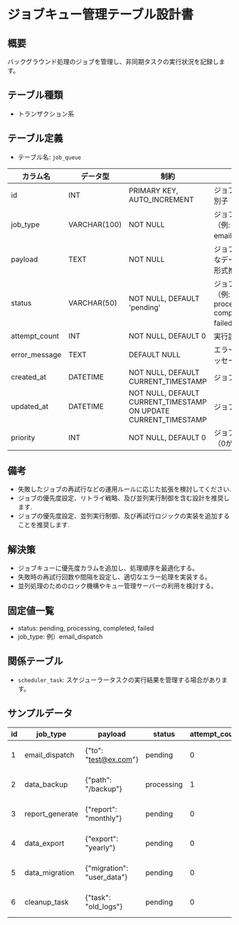 # ジョブキュー管理テーブル設計書

## 概要
バックグラウンド処理のジョブを管理し、非同期タスクの実行状況を記録します。

## テーブル種類
- トランザクション系

## テーブル定義
- テーブル名: `job_queue`

| カラム名       | データ型      | 制約                                      | 説明                                      |
|----------------|---------------|-------------------------------------------|-------------------------------------------|
| id             | INT           | PRIMARY KEY, AUTO_INCREMENT               | ジョブの一意な識別子                         |
| job_type       | VARCHAR(100)  | NOT NULL                                  | ジョブの種類（例: email_dispatch）         |
| payload        | TEXT          | NOT NULL                                  | ジョブ実行に必要なデータ（JSON形式推奨）      |
| status         | VARCHAR(50)   | NOT NULL, DEFAULT 'pending'               | ジョブの状態（例: pending, processing, completed, failed） |
| attempt_count  | INT           | NOT NULL, DEFAULT 0                       | 実行試行回数                                |
| error_message  | TEXT          | DEFAULT NULL                              | エラー発生時のメッセージ                      |
| created_at     | DATETIME      | NOT NULL, DEFAULT CURRENT_TIMESTAMP       | ジョブ登録日時                              |
| updated_at     | DATETIME      | NOT NULL, DEFAULT CURRENT_TIMESTAMP ON UPDATE CURRENT_TIMESTAMP | ジョブ更新日時    |
| priority       | INT           | NOT NULL, DEFAULT 0                       | ジョブの優先度（0が最も低い）               |

## 備考
- 失敗したジョブの再試行などの運用ルールに応じた拡張を検討してください.
- ジョブの優先度設定、リトライ戦略、及び並列実行制御を含む設計を推奨します.
- ジョブの優先度設定、並列実行制御、及び再試行ロジックの実装を追加することを推奨します.

## 解決策
- ジョブキューに優先度カラムを追加し、処理順序を最適化する。
- 失敗時の再試行回数や間隔を設定し、適切なエラー処理を実装する。
- 並列処理のためのロック機構やキュー管理サーバーの利用を検討する。

## 固定値一覧
- status: pending, processing, completed, failed
- job_type: 例）email_dispatch

## 関係テーブル
- `scheduler_task`: スケジューラータスクの実行結果を管理する場合があります。

## サンプルデータ

| id | job_type         | payload               | status     | attempt_count | error_message | created_at           | updated_at           | priority |
|----|------------------|-----------------------|------------|---------------|---------------|----------------------|----------------------|----------|
| 1  | email_dispatch   | {"to": "test@ex.com"} | pending    | 0             | NULL          | 2023-10-01 00:00:00  | 2023-10-01 00:00:00  | 0        |
| 2  | data_backup      | {"path": "/backup"}   | processing | 1             | NULL          | 2023-11-05 00:00:00  | 2023-11-05 00:00:00  | 1        |
| 3  | report_generate  | {"report": "monthly"} | pending    | 0             | NULL          | 2023-12-01 00:00:00  | 2023-12-01 00:00:00  | 0        |
| 4  | data_export      | {"export": "yearly"}  | pending    | 0             | NULL          | 2023-12-15 00:00:00  | 2023-12-15 00:00:00  | 0        |
| 5  | data_migration   | {"migration": "user_data"} | pending | 0    | NULL          | 2023-12-20 00:00:00  | 2023-12-20 00:00:00  | 0        |
| 6  | cleanup_task     | {"task": "old_logs"}       | pending | 0 | NULL | 2023-12-25 00:00:00  | 2023-12-25 00:00:00  | 0        |

